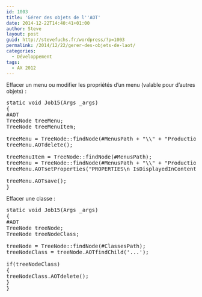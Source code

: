 ```yaml
---
id: 1003
title: 'Gérer des objets de l''AOT'
date: 2014-12-22T14:40:41+01:00
author: Steve
layout: post
guid: http://stevefuchs.fr/wordpress/?p=1003
permalink: /2014/12/22/gerer-des-objets-de-laot/
categories:
  - Développement
tags:
  - AX 2012
---
```

Effacer un menu ou modifier les propriétés d&rsquo;un menu (valable pour d&rsquo;autres objets) :

<pre>static void Job15(Args _args)
{
#AOT
TreeNode treeMenu;
TreeNode treeMenuItem;

treeMenu = TreeNode::findNode(#MenusPath + "\\" + "ProductionControl" + "\\...");
treeMenu.AOTdelete();

treeMenuItem = TreeNode::findNode(#MenusPath);
treeMenu = TreeNode::findNode(#MenusPath + "\\" + "ProductionControl" + "\\...");
treeMenu.AOTsetProperties("PROPERTIES\n IsDisplayedInContentArea #" + "Yes" + "\n ENDPROPERTIES\n");

treeMenu.AOTsave();
}
</pre>

Effacer une classe :

<pre>static void Job15(Args _args)
{
#AOT
TreeNode treeNode;
TreeNode treeNodeClass;

treeNode = TreeNode::findNode(#ClassesPath);
treeNodeClass = treeNode.AOTfindChild('...');

if(treeNodeClass)
{
treeNodeClass.AOTdelete();
}
}
</pre>